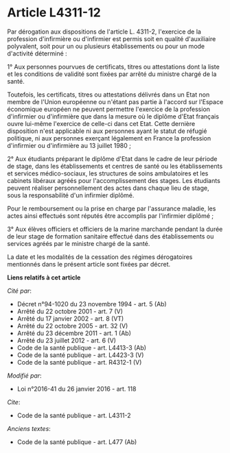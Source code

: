 # Article L4311-12

Par dérogation aux dispositions de l'article L. 4311-2, l'exercice de la profession d'infirmière ou d'infirmier est permis
soit en qualité d'auxiliaire polyvalent, soit pour un ou plusieurs établissements ou pour un mode d'activité déterminé : 

1° Aux personnes pourvues de certificats, titres ou attestations dont la liste et les conditions de validité sont fixées par
arrêté du ministre chargé de la santé. 

Toutefois, les certificats, titres ou attestations délivrés dans un Etat non membre de l'Union européenne ou n'étant pas
partie à l'accord sur l'Espace économique européen ne peuvent permettre l'exercice de la profession d'infirmier ou
d'infirmière que dans la mesure où le diplôme d'Etat français ouvre lui-même l'exercice de celle-ci dans cet Etat. Cette
dernière disposition n'est applicable ni aux personnes ayant le statut de réfugié politique, ni aux personnes exerçant
légalement en France la profession d'infirmier ou d'infirmière au 13 juillet 1980 ; 

2° Aux étudiants préparant le diplôme d'Etat dans le cadre de leur période de stage, dans les établissements et centres de
santé ou les établissements et services médico-sociaux, les structures de soins ambulatoires et les cabinets libéraux agréés
pour l'accomplissement des stages. Les étudiants peuvent réaliser personnellement des actes dans chaque lieu de stage, sous
la responsabilité d'un infirmier diplômé. 

Pour le remboursement ou la prise en charge par l'assurance maladie, les actes ainsi effectués sont réputés être accomplis
par l'infirmier diplômé ;

3° Aux élèves officiers et officiers de la marine marchande pendant la durée de leur stage de formation sanitaire effectué
dans des établissements ou services agréés par le ministre chargé de la santé. 

La date et les modalités de la cessation des régimes dérogatoires mentionnés dans le présent article sont fixées par décret.

**Liens relatifs à cet article**

_Cité par_:

  - Décret n°94-1020 du 23 novembre 1994 - art. 5 (Ab)
  - Arrêté du 22 octobre 2001 - art. 7 (V)
  - Arrêté du 17 janvier 2002 - art. 8 (VT)
  - Arrêté du 22 octobre 2005 - art. 32 (V)
  - Arrêté du 23 décembre 2011 - art. 1 (Ab)
  - Arrêté du 23 juillet 2012 - art. 6 (V)
  - Code de la santé publique - art. L4413-3 (Ab)
  - Code de la santé publique - art. L4423-3 (V)
  - Code de la santé publique - art. R4312-1 (V)

_Modifié par_:

  - Loi n°2016-41 du 26 janvier 2016 - art. 118

_Cite_:

  - Code de la santé publique - art. L4311-2

_Anciens textes_:

  - Code de la santé publique - art. L477 (Ab)
